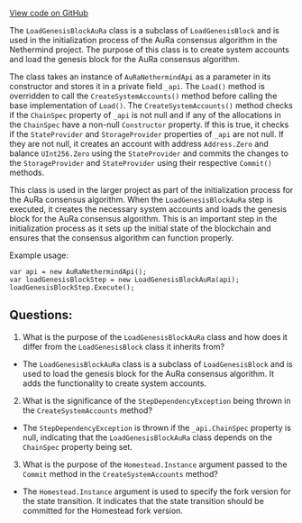 [View code on GitHub](https://github.com/nethermindeth/nethermind/Nethermind.Consensus.AuRa/InitializationSteps/LoadGenesisBlockAuRa.cs)

The `LoadGenesisBlockAuRa` class is a subclass of `LoadGenesisBlock` and is used in the initialization process of the AuRa consensus algorithm in the Nethermind project. The purpose of this class is to create system accounts and load the genesis block for the AuRa consensus algorithm.

The class takes an instance of `AuRaNethermindApi` as a parameter in its constructor and stores it in a private field `_api`. The `Load()` method is overridden to call the `CreateSystemAccounts()` method before calling the base implementation of `Load()`. The `CreateSystemAccounts()` method checks if the `ChainSpec` property of `_api` is not null and if any of the allocations in the `ChainSpec` have a non-null `Constructor` property. If this is true, it checks if the `StateProvider` and `StorageProvider` properties of `_api` are not null. If they are not null, it creates an account with address `Address.Zero` and balance `UInt256.Zero` using the `StateProvider` and commits the changes to the `StorageProvider` and `StateProvider` using their respective `Commit()` methods.

This class is used in the larger project as part of the initialization process for the AuRa consensus algorithm. When the `LoadGenesisBlockAuRa` step is executed, it creates the necessary system accounts and loads the genesis block for the AuRa consensus algorithm. This is an important step in the initialization process as it sets up the initial state of the blockchain and ensures that the consensus algorithm can function properly.

Example usage:

```
var api = new AuRaNethermindApi();
var loadGenesisBlockStep = new LoadGenesisBlockAuRa(api);
loadGenesisBlockStep.Execute();
```
## Questions: 
 1. What is the purpose of the `LoadGenesisBlockAuRa` class and how does it differ from the `LoadGenesisBlock` class it inherits from?
- The `LoadGenesisBlockAuRa` class is a subclass of `LoadGenesisBlock` and is used to load the genesis block for the AuRa consensus algorithm. It adds the functionality to create system accounts. 

2. What is the significance of the `StepDependencyException` being thrown in the `CreateSystemAccounts` method?
- The `StepDependencyException` is thrown if the `_api.ChainSpec` property is null, indicating that the `LoadGenesisBlockAuRa` class depends on the `ChainSpec` property being set. 

3. What is the purpose of the `Homestead.Instance` argument passed to the `Commit` method in the `CreateSystemAccounts` method?
- The `Homestead.Instance` argument is used to specify the fork version for the state transition. It indicates that the state transition should be committed for the Homestead fork version.